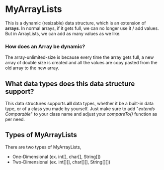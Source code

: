 # MyArrayLists
This is a dynamic (resizable) data structure, which is an extension of **arrays**. In normal arrays, if it gets full, we can no longer use it / add values. But in ArrayLists, we can add as many values as we like. 
### How does an Array be dynamic?
The array-unlimited-size is because every time the array gets full, a new array of double size is created and all the values are copy pasted from the old array to the new array. 
## What data types does this data structure support?
This data structures supports **all** data types, whether it be a built-in data type, or of a class you made by yourself. Just make sure to add "*extends Comparable*" to your class name and adjust your *compareTo()* function as per need. 

## Types of MyArrayLists
There are two types of MyArrayLists,
* One-Dimensional (ex. int[], char[], String[])
* Two-Dimensional (ex. int[][], char[][], String[][])
